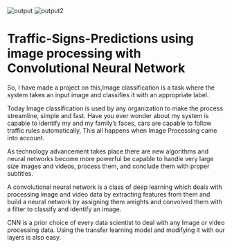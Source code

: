 ![output](https://user-images.githubusercontent.com/77582313/229307853-8edaca19-ba63-4ef0-b0c1-0f865ef7333a.png)
![output2](https://user-images.githubusercontent.com/77582313/229307854-911b51b4-db32-4128-91e0-0fd3809ec6c5.png)
# Traffic-Signs-Predictions using image processing with Convolutional Neural Network
So, I have made a project on this,Image classification is a task where the system takes an input image and classifies it with an appropriate label.

Today Image classification is used by any organization to make the process streamline, simple and fast. Have you ever wonder about my system is capable to identify my and my family’s faces, cars are capable to follow traffic rules automatically, This all happens when Image Processing came into account.

As technology advancement takes place there are new algorithms and neural networks become more powerful be capable to handle very large size images and videos, process them, and conclude them with proper subtitles.

A convolutional neural network is a class of deep learning which deals with processing image and video data by extracting features from them and build a neural network by assigning them weights and convolved them with a filter to classify and identify an image.

CNN is a prior choice of every data scientist to deal with any Image or video processing data. Using the transfer learning model and modifying it with our layers is also easy.
